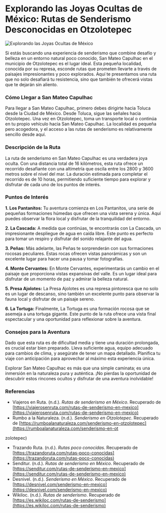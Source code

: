 # Explorando las Joyas Ocultas de México: Rutas de Senderismo Desconocidas en Otzolotepec
![Explorando las Joyas Ocultas de México](https://lh3.googleusercontent.com/d/1BDizk79QYx0iWrpuAHsTiDJHcpUSm8_e=s100)

Si estás buscando una experiencia de senderismo que combine desafío y belleza en un entorno natural poco conocido, San Mateo Capulhac en el municipio de Otzolotepec es el lugar ideal. Esta pequeña localidad, conocida por su represa, esconde rutas que prometen llevarte a través de paisajes impresionantes y poco explorados. Aquí te presentamos una ruta que no solo desafiará tu resistencia, sino que también te ofrecerá vistas que te dejarán sin aliento.

### Cómo Llegar a San Mateo Capulhac

Para llegar a San Mateo Capulhac, primero debes dirigirte hacia Toluca desde la Ciudad de México. Desde Toluca, sigue las señales hacia Otzolotepec. Una vez en Otzolotepec, toma un transporte local o continúa en tu propio vehículo hacia San Mateo Capulhac. La localidad es pequeña pero acogedora, y el acceso a las rutas de senderismo es relativamente sencillo desde aquí.

### Descripción de la Ruta

La ruta de senderismo en San Mateo Capulhac es una verdadera joya oculta. Con una distancia total de 16 kilómetros, esta ruta ofrece un recorrido desafiante con una altimetría que oscila entre los 2800 y 3600 metros sobre el nivel del mar. La duración estimada para completar el recorrido es de 10 horas, permitiendo suficiente tiempo para explorar y disfrutar de cada uno de los puntos de interés.

### Puntos de Interés

**1. Los Pantanitos:** Tu aventura comienza en Los Pantanitos, una serie de pequeñas formaciones húmedas que ofrecen una vista serena y única. Aquí puedes observar la flora local y disfrutar de la tranquilidad del entorno.

**2. La Cascada:** A medida que continúas, te encontrarás con La Cascada, un impresionante despliegue de agua en caída libre. Este punto es perfecto para tomar un respiro y disfrutar del sonido relajante del agua.

**3. Peñas:** Más adelante, las Peñas te sorprenderán con sus formaciones rocosas peculiares. Estas rocas ofrecen vistas panorámicas y son un excelente lugar para hacer una pausa y tomar fotografías.

**4. Monte Cervantes:** En Monte Cervantes, experimentarás un cambio en el paisaje que proporciona vistas expansivas del valle. Es un lugar ideal para disfrutar de un momento de paz y admirar la belleza natural.

**5. Presa Ajolotes:** La Presa Ajolotes es una represa pintoresca que no solo es un lugar de descanso, sino también un excelente punto para observar la fauna local y disfrutar de un paisaje sereno.

**6. La Tortuga:** Finalmente, La Tortuga es una formación rocosa que se asemeja a una tortuga gigante. Este punto de la ruta ofrece una vista final espectacular y una oportunidad para reflexionar sobre la aventura.

### Consejos para la Aventura

Dado que esta ruta es de dificultad media y tiene una duración prolongada, es crucial estar bien preparado. Lleva suficiente agua, equipo adecuado para cambios de clima, y asegúrate de tener un mapa detallado. Planifica tu viaje con anticipación para aprovechar al máximo esta experiencia única.

Explorar San Mateo Capulhac es más que una simple caminata; es una inmersión en la naturaleza pura y auténtica. ¡No pierdas la oportunidad de descubrir estos rincones ocultos y disfrutar de una aventura inolvidable!

### Referencias

- Viajeros en Ruta. (n.d.). *Rutas de senderismo en México*. Recuperado de [https://viajerosenruta.com/rutas-de-senderismo-en-mexico](https://viajerosenruta.com/rutas-de-senderismo-en-mexico)
- Rumbo a la Naturaleza. (n.d.). *Senderismo en Otzolotepec*. Recuperado de [https://rumboalanaturaleza.com/senderismo-en-otzolotepec](https://rumboalanaturaleza.com/senderismo-en-ot

zolotepec)
- Trazando Ruta. (n.d.). *Rutas poco conocidas*. Recuperado de [https://trazandoruta.com/rutas-poco-conocidas](https://trazandoruta.com/rutas-poco-conocidas)
- Senditur. (n.d.). *Rutas de senderismo en México*. Recuperado de [https://senditur.com/rutas-de-senderismo-en-mexico](https://senditur.com/rutas-de-senderismo-en-mexico)
- Desnivel. (n.d.). *Senderismo en México*. Recuperado de [https://desnivel.com/senderismo-en-mexico](https://desnivel.com/senderismo-en-mexico)
- Wikiloc. (n.d.). *Rutas de senderismo*. Recuperado de [https://es.wikiloc.com/rutas-de-senderismo](https://es.wikiloc.com/rutas-de-senderismo)
```
